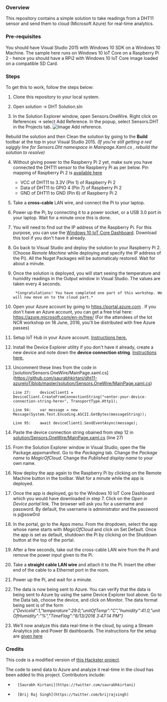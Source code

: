 ### Overview
This repository contains a simple solution to take readings from a DHT11 sensor and send them to cloud (Microsoft Azure) for real-time analytics.

### Pre-requisites
You should have Visual Studio 2015 with Windows 10 SDK on a Windows 10 Machine. The sample here runs on Windows 10 IoT Core on a Raspberry Pi 2 - hence you should have a RPi2 with Windows 10 IoT Core image loaded on a compatible SD Card.

### Steps
To get this to work, follow the steps below:

1.  Clone this repository to your local system.

2.  Open solution -> DHT Solution.sln

3.  In the Solution Explorer window, open Sensors.OneWire. Right click on References -> select Add Reference. In the popup, select Sensors.DHT in the Projects tab. ![Image Add reference](https://github.com/saurabhkirtani/dht11-azureIoT/blob/master/images/addref.PNG). 

Rebuild the solution and then Clean the solution by going to the **Build** toolbar at the top in your Visual Studio 2015. *(If you're still getting a red sqiggly line for Sensors.Dht namespace in Mainpage.Xaml.cs , rebuild the solution to resolve)*

4.  Without giving power to the Raspberry Pi 2 yet, make sure you have connected the DHT11 sensor to the Raspberry Pi as per below. Pin mapping of Raspberry Pi 2 is [available here](https://developer.microsoft.com/en-us/windows/iot/win10/samples/pinmappingsrpi2)

    -   VCC of DHT11 to 3.3V (Pin 1) of Raspberry Pi 2
    -   Data of DHT11 to GPIO 4 (Pin 7) of Raspberry Pi 2
    -   GND of DHT11 to GND (Pin 6) of Raspberry Pi 2

5.  Take a **cross-cable** LAN wire, and connect the Pi to your laptop.

6.  Power up the Pi, by connecting it to a power socket, or a USB 3.0 port in your laptop. Wait for a minute once this is done.

7.  You will need to find out the IP address of the Raspberry Pi. For this purpose, you can use the [Windows 10 IoT Core Dashboard](https://developer.microsoft.com/en-us/windows/iot/downloads). Download this tool if you don't have it already.

8.  Go back to Visual Studio and deploy the solution to your Raspberry Pi 2. (Choose *Remote Machine* while deploying and specify the IP address of the Pi).  All the Nuget Packages will be automaticaly restored. Wait for about a minute.

9. Once the solution is deployed, you will start seeing the temperature and humidity readings in the Output window in Visual Studio. The values are taken every 4 seconds.

        *Congratulations! You have completed one part of this workshop. We will now move on to the cloud part.*
        
10. Open your Azure account by going to https://portal.azure.com . If you don't have an Azure account, you can get a free trial here: https://azure.microsoft.com/en-in/free/ (For the attendees of the Iot NCR workshop on 18 June, 2016, you'll be distributed with free Azure passes)

11.  Setup IoT Hub in your Azure account. [Instructions here.](https://github.com/Azure/azure-iot-sdks/blob/master/doc/setup_iothub.md)

12.  Install the Device Explorer utility if you don't have it already, create a new device and note down the **device connection string**. [Instructions here.](https://github.com/Azure/azure-iot-sdks/blob/master/tools/DeviceExplorer/doc/how_to_use_device_explorer.md)

14. Uncomment these lines from the code in [solution/Sensors.OneWire/MainPage.xaml.cs] (https://github.com/saurabhkirtani/dht11-azureIoT/blob/master/solution/Sensors.OneWire/MainPage.xaml.cs)

        Line 27:    deviceClient1 = DeviceClient.CreateFromConnectionString("<enter-your-device-connection-string-here>", TransportType.Http1);
        
        Line 94:    var message = new Message(System.Text.Encoding.ASCII.GetBytes(messageString));

        Line 95:    await deviceClient1.SendEventAsync(message);

15. Paste the device connection string obained from step 12 in [solution/Sensors.OneWire/MainPage.xaml.cs](https://github.com/saurabhkirtani/dht11-azureIoT/blob/master/solution/Sensors.OneWire/MainPage.xaml.cs#L27) (line 27)

16. From the Solution Explorer window in Visual Studio, open the file Package.appxmanifest. Go to the *Packaging* tab. Change the *Package name* to *MagicOfCloud*. Change the *Published display name* to your own name.

17. Now deploy the app again to the Raspberry Pi by clicking on the Remote Machine button in the toolbar. Wait for a minute while the app is deployed.

18. Once the app is deployed, go to the Windows 10 IoT Core Dashboard which you would have downloaded in step 7. Click on the *Open in Device portal* link. The browser will ask you for a username and password. By default, the username is administrator and the password is p@ssw0rd

19. In the portal, go to the Apps menu. From the dropdown, select the app whose name starts with *MagicOfCloud* and click on Set Default. Once the app is set as default, shutdown the Pi by clicking on the Shutdown button at the top of the portal.

20. After a few seconds, take out the cross-cable LAN wire from the Pi and remove the power input given to the Pi.

21. Take a **straight cable LAN wire** and attach it to the Pi. Insert the other end of the cable to a Ethernet port in the room.

22. Power up the Pi, and wait for a minute.

23. The data is now being sent to Azure. You can verify that the data is being sent to Azure by using the same Device Explorer tool above. Go to the Data tab, choose the device, and click on Monitor. The data format being sent is of the form *{"DeviceId":1,"temperature":29.0,"unitOfTemp":"C","humidity":41.0,"unitOfHumidity":"%","TimeFlag":"6/13/2016 3:47:14 PM"}*

24. We'll now analyze this data real-time in the cloud, by using a Stream Analytics job and Power BI dashboards. The instructions for the setup are [given here](https://github.com/saurabhkirtani/dht11-azureIoT/blob/master/powerbi-setup.md)
                     
### Credits
This code is a modified version of [this Hackster project](https://www.hackster.io/porrey/dht11-dht22-temperature-sensor-077790). 

The code to send data to Azure and analyze it real-time in the cloud has been added to this project. Contributors include:

-       [Saurabh Kirtani](https://twitter.com/saurabhkirtani)
-       [Brij Raj Singh](https://twitter.com/brijrajsingh)
